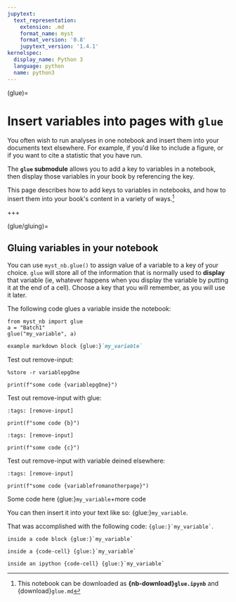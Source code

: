 ```yaml
---
jupytext:
  text_representation:
    extension: .md
    format_name: myst
    format_version: '0.8'
    jupytext_version: '1.4.1'
kernelspec:
  display_name: Python 3
  language: python
  name: python3
---
```


(glue)=

# Insert variables into pages with `glue`

You often wish to run analyses in one notebook and insert them into your
documents text elsewhere. For example, if you'd like to include a figure,
or if you want to cite a statistic that you have run.

The **`glue` submodule** allows you to add a key to variables in a notebook,
then display those variables in your book by referencing the key.

This page describes how to add keys to variables in notebooks, and how to insert them
into your book's content in a variety of ways.[^download]

[^download]: This notebook can be downloaded as
            **{nb-download}`glue.ipynb`** and {download}`glue.md`

+++

(glue/gluing)=

## Gluing variables in your notebook

You can use `myst_nb.glue()` to assign value of a variable to
a key of your choice. `glue` will store all of the information that is normally used to **display**
that variable (ie, whatever happens when you display the variable by putting it at the end of a cell).
Choose a key that you will remember, as you will use it later.

The following code glues a variable inside the notebook:

```{code-cell} ipython3
from myst_nb import glue
a = "Batch1"
glue("my_variable", a)

```

```md
example markdown block {glue:}`my_variable`
```

Test out remove-input:

```{code-cell} ipython3
%store -r variablepgOne

print(f"some code {variablepgOne}")
```

Test out remove-input with glue:

```{code-cell} ipython3
:tags: [remove-input]

print(f"some code {b}")
```

```{code-cell} ipython3
:tags: [remove-input]

print(f"some code {c}")
```
Test out remove-input with variable deined elsewhere:
```{code-cell} ipython3
:tags: [remove-input]

print(f"some code {variablefromanotherpage}")
```

Some code here {glue:}`my_variable`+more code

You can then insert it into your text like so: {glue:}`my_variable`.

That was accomplished with the following code: `` {glue:}`my_variable` ``.

```
inside a code block {glue:}`my_variable`
```
```{code-cell}
inside a {code-cell} {glue:}`my_variable`
```
```{code-cell} ipython3
inside an ipython {code-cell} {glue:}`my_variable`
```
